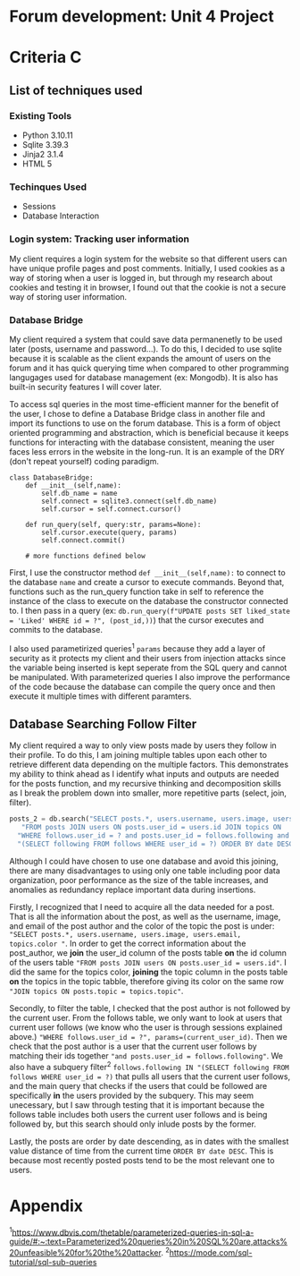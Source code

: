 # Forum development: Unit 4 Project
# Criteria C
## List of techniques used
### Existing Tools
- Python 3.10.11
- Sqlite 3.39.3
- Jinja2 3.1.4
- HTML 5

### Techinques Used
- Sessions
- Database Interaction

### Login system: Tracking user information

My client requires a login system for the website so that different users can have unique profile pages and post comments. Initially, I used cookies as a way of storing when a user is logged in, but through my research about cookies and testing it in browser, I found out that the cookie is not a secure way of storing user information.



### Database Bridge

My client required a system that could save data permanenetly to be used later (posts, username and password...). To do this, I decided to use sqlite because it is scalable as the client expands the amount of users on the forum and it has quick querying time when compared to other programming langugages used for database management (ex: Mongodb). It is also has built-in security features I will cover later.

To access sql queries in the most time-efficient manner for the benefit of the user, I chose to define a Database Bridge class in another file and import its functions to use on the forum database. This is a form of object oriented programming and abstraction, which is beneficial because it keeps functions for interacting with the database consistent, meaning the user faces less errors in the website in the long-run. It is an example of the DRY (don't repeat yourself) coding paradigm.

```
class DatabaseBridge:
    def __init__(self,name):
        self.db_name = name
        self.connect = sqlite3.connect(self.db_name)
        self.cursor = self.connect.cursor()

    def run_query(self, query:str, params=None):
        self.cursor.execute(query, params)
        self.connect.commit()
        
    # more functions defined below
```
First, I use the constructor method ```def __init__(self,name):``` to connect to the database ```name``` and create a cursor to execute commands. Beyond that, functions such as the run_query function take in self to reference the instance of the class to execute on the database the constructor connected to. I then pass in a query (ex: ```db.run_query(f"UPDATE posts SET liked_state = 'Liked' WHERE id = ?", (post_id,))```) that the cursor executes and commits to the database. 

I also used parametirized queries<sup>1</sup> ```params``` because they add a layer of security as it protects my client and their users from injection attacks since the variable being inserted is kept seperate from the SQL query and cannot be manipulated. With parameterized queries I also improve the performance of the code because the database can compile the query once and then execute it multiple times with different paramters.

## Database Searching Follow Filter
My client required a way to only view posts made by users they follow in their profile. To do this, I am joining multiple tables upon each other to retrieve different data depending on the multiple factors. This demonstrates my ability to think ahead as I identify what inputs and outputs are needed for the posts function, and my recursive thinking and decomposition skills as I break the problem down into smaller, more repetitive parts (select, join, filter).

```.py
posts_2 = db.search("SELECT posts.*, users.username, users.image, users.email, topics.color "
   "FROM posts JOIN users ON posts.user_id = users.id JOIN topics ON     posts.topic = topics.topic JOIN follows ON posts.user_id = follows.following "
  "WHERE follows.user_id = ? and posts.user_id = follows.following and follows.following IN "
  "(SELECT following FROM follows WHERE user_id = ?) ORDER BY date DESC", multiple=True, params=(user_id, current_user_id))

```

Although I could have chosen to use one database and avoid this joining, there are many disadvantages to using only one table including poor data organization, poor performance as the size of the table increases, and anomalies as redundancy replace important data during insertions.

Firstly, I recognized that I need to acquire all the data needed for a post. That is all the information about the post, as well as the username, image, and email of the post author and the color of the topic the post is under: ```"SELECT posts.*, users.username, users.image, users.email, topics.color "```. In order to get the correct information about the post_author, we **join** the user_id column of the posts table **on** the id column of the users table ```"FROM posts JOIN users ON posts.user_id = users.id"```. I did the same for the topics color, **joining** the topic column in the posts table **on** the topics in the topic tabble, therefore giving its color on the same row ```"JOIN topics ON posts.topic = topics.topic"```. 

Secondly, to filter the table, I checked that the post author is not followed by the current user. From the follows table, we only want to look at users that current user follows (we know who the user is through sessions explained above.) ```"WHERE follows.user_id = ?", params=(current_user_id)```. Then we check that the post author is a user that the current user follows by matching their ids together ```"and posts.user_id = follows.following"```. We also have a subquery filter<sup>2</sup> ```follows.following IN "(SELECT following FROM follows WHERE user_id = ?)``` that pulls all users that the current user follows, and the main query that checks if the users that could be followed are specifically **in** the users provided by the subquery. This may seem unecessary, but I saw through testing that it is important because the follows table includes both users the current user follows and is being followed by, but this search should only inlude posts by the former.

Lastly, the posts are order by date descending, as in dates with the smallest value distance of time from the current time ```ORDER BY date DESC```. This is because most recently posted posts tend to be the most relevant one to users.


# Appendix
<sup>1</sup>https://www.dbvis.com/thetable/parameterized-queries-in-sql-a-guide/#:~:text=Parameterized%20queries%20in%20SQL%20are,attacks%20unfeasible%20for%20the%20attacker.
<sup>2</sup>https://mode.com/sql-tutorial/sql-sub-queries 
